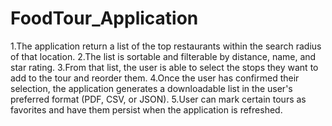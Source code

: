 # FoodTour_Application

<html>
  <body>

<p> 1.The application  return a list of the top restaurants within the search radius of that location.
2.The list is sortable and filterable by distance, name, and star rating.
3.From that list, the user is able to select the stops they want to add to the tour and reorder them.
4.Once the user has confirmed their selection, the application  generates a downloadable list in the user's preferred format (PDF, CSV, or JSON).
5.User can mark certain tours as favorites and have them persist when the application is refreshed. </p>
</body>
</html>


